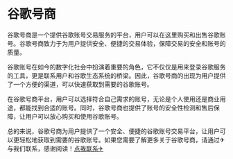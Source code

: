 # 谷歌号商

谷歌号商是一个提供谷歌账号交易服务的平台，用户可以在这里购买和出售谷歌账号。谷歌号商致力于为用户提供安全、便捷的交易体验，保障交易的安全和账号的质量。

谷歌账号在如今的数字化社会中扮演着重要的角色，它不仅仅是用来登录谷歌服务的工具，更是联系用户和谷歌生态系统的桥梁。因此，谷歌号商的出现为用户提供了一个方便的渠道，可以快速获取到需要的谷歌账号。

在谷歌号商平台，用户可以选择符合自己需求的账号，无论是个人使用还是商业用途，都能找到合适的账号。同时，谷歌号商也提供了账号的安全性检测和售后保障，让用户可以放心购买和使用谷歌账号。

总的来说，谷歌号商为用户提供了一个安全、便捷的谷歌账号交易平台，让用户可以更轻松地获取到需要的谷歌账号。如果您需要了解更多关于谷歌号商，请通过✈与我们联系，感谢阅读！[点我联系✈](https://doc.G208.com)